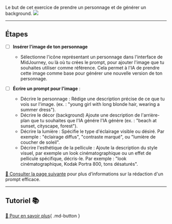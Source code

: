 <style>.md-footer{display:none;}</style>
Le but de cet exercice de prendre un personnage et de générer un background. 
<img src="../assets/image/03_rosie_detective.png">
***

## Étapes

- [ ] **Insérer l'image de ton personnage** 
   - Sélectionne l'icône représentant un personnage dans l'interface de MidJourney, ou là où tu crées le prompt, pour ajouter l'image que tu souhaites utiliser comme référence. Cela permet à l'IA de prendre cette image comme base pour générer une nouvelle version de ton personnage.

- [ ] **Écrire un prompt pour l'image** :
   - Décrire le personnage : Rédige une description précise de ce que tu vois sur l'image.  (ex. : "young girl with long blonde hair, wearing a summer dress").  
   - Décrire le décor (background) Ajoute une description de l'arrière-plan que tu souhaites que l'IA génére l'IA génère (ex. : "beach at sunset, cityscape, forest").
   - Décrire la lumière : Spécifie le type d'éclairage visible ou désiré. Par exemple : "éclairage diffus", "contraste marqué", ou "lumière de coucher de soleil".
   - Décrire l'esthétique de la pellicule : Ajoute la description du style visuel, par exemple un look cinématographique ou un effet de pellicule spécifique, décris-le. Par exemple : "look cinématographique, Kodak Portra 800, tons désaturés".
     
[📖 Consulter la page suivante](../ai/prompt.md) pour plus d’informations sur la rédaction d'un prompt efficace.<br>

***

## Tutoriel 📚

[📖 Pour en savoir plus](https://cmontmorency365-my.sharepoint.com/:v:/g/personal/flpilote_cmontmorency_qc_ca/EZwnDl9Wwe9GsCbtAYRbas8B9Ho2tVB0m_eGaWyx1-GRBA?nav=eyJyZWZlcnJhbEluZm8iOnsicmVmZXJyYWxBcHAiOiJPbmVEcml2ZUZvckJ1c2luZXNzIiwicmVmZXJyYWxBcHBQbGF0Zm9ybSI6IldlYiIsInJlZmVycmFsTW9kZSI6InZpZXciLCJyZWZlcnJhbFZpZXciOiJNeUZpbGVzTGlua0NvcHkifX0&e=grtPVC){ .md-button }   <br>
